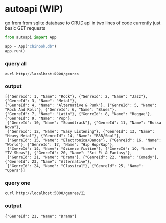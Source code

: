 # autoapi (WIP)

go from from sqlite database to CRUD api in two lines of code
currently just basic GET requests

```python
from autoapi import App

app = App("chinook.db")
app.run()
```

### query all

```shell
curl http://localhost:5000/genres
```

### output

```shell
[{"GenreId": 1, "Name": "Rock"}, {"GenreId": 2, "Name": "Jazz"}, {"GenreId": 3, "Name": "Metal"}, 
{"GenreId": 4, "Name": "Alternative & Punk"}, {"GenreId": 5, "Name": "Rock And Roll"}, {"GenreId": 6, "Name": "Blues"}, 
{"GenreId": 7, "Name": "Latin"}, {"GenreId": 8, "Name": "Reggae"}, {"GenreId": 9, "Name": "Pop"}, 
 {"GenreId": 10, "Name": "Soundtrack"}, {"GenreId": 11, "Name": "Bossa Nova"}, 
 {"GenreId": 12, "Name": "Easy Listening"}, {"GenreId": 13, "Name": "Heavy Metal"}, {"GenreId": 14, "Name": "R&B/Soul"}, 
 {"GenreId": 15, "Name": "Electronica/Dance"}, {"GenreId": 16, "Name": "World"}, {"GenreId": 17, "Name": "Hip Hop/Rap"}, 
 {"GenreId": 18, "Name": "Science Fiction"}, {"GenreId": 19, "Name": "TV Shows"}, {"GenreId": 20, "Name": "Sci Fi & Fantasy"}, 
 {"GenreId": 21, "Name": "Drama"}, {"GenreId": 22, "Name": "Comedy"}, {"GenreId": 23, "Name": "Alternative"}, 
 {"GenreId": 24, "Name": "Classical"}, {"GenreId": 25, "Name": "Opera"}]

```

### query one
```shell
curl http://localhost:5000/genres/21
```

### output
```shell
{"GenreId": 21, "Name": "Drama"}
```

